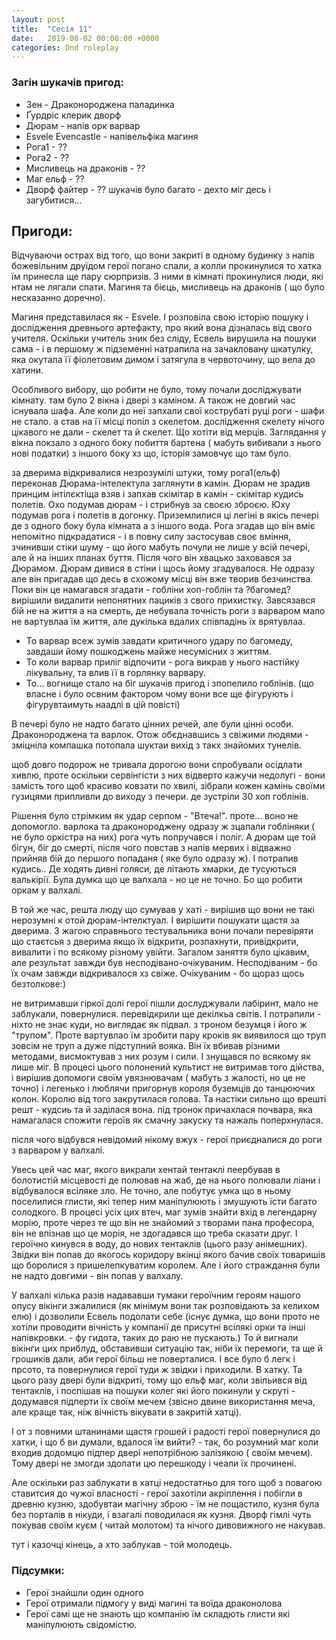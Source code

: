 ```yaml
---
layout: post
title:  "Сесія 11"
date:   2019-08-02 00:00:00 +0000
categories: Dnd roleplay
---
```

### Загін шукачів пригод:
* Зен - Драконороджена паладинка
* Ґурдріс клерик дворф
* Дюрам - напів орк варвар
* Esvele Evencastle - напівельфіка магиня
* Рога1 - ??
* Рога2  - ??
* Мисливець на драконів  - ??
* Маг ельф  - ??
* Дворф файтер  - ??
шукачів було багато - дехто міг десь і загубитися...

## Пригоди:
Відчуваючи острах від того, що вони закриті в одному будинку з напів божевільним друїдом герої погано спали, а колли прокинулися то хатка їм принесла ще пару сюрпризів. З ними в кімнаті прокинулися люди, які нтам не лягали спати. Магиня та бієць, мисливець на драконів ( що було несказанно доречно).

Магиня представилася як - Esvele. І розповіла свою історію пошуку і дослідження древнього артефакту, про який вона дізналась від свого учителя. Оскільки учитель зник без сліду, Есвель вирушила на пошуки сама - і в першому ж підземенні натрапила на зачакловану шкатулку, яка окутала її фіолетовим димом і затягула в червоточину, що вела до хатини.

Особливого вибору, що робити не було, тому почали досліджувати кімнату. там було 2 вікна і двері з каміном. А також не довгий час існувала шафа.
Але коли до неї запхали свої кострубаті руці роги - шафи не стало. а став на її місці попіл з скелетом. дослідження скелету нічого цікавого не дали - скелет та й скелет. Що хотіти від мерців. Заглядання у вікна покзало з одного боку побиття бартена ( мабуть вибивали з нього нові податки) з іншого боку хз що, історія замовчує що там було.

за дверима відкривалися незрозумілі штуки, тому рога1(ельф) переконав Дюрама-інтелектула заглянути в камін. Дюрам не зрадив принцим інтілєктіща взяв і запхав скімітар в камін - скімітар кудись полетів.
Охо подумав дюрам - і стрибнув за своєю зброєю.
Юху подумав рога і полетів в догонку.
Приземлилися ці легіні в якісь печері де з одного боку була кімната а з іншого вода.
Рога згадав що він вміє непомітно підкрадатися - і в повну силу застосував своє вміння, зчинивши стіки шуму - що його мабуть почули не лише у всій печері, але й на інших планах буття. Після чого він хвацько заховався за Дюрамом.
Дюрам дивися в стіни і щось йому згадувалося. Не одразу але він пригадав що десь в схожому місці він вже творив безчинства. Поки він це намагався згадати  - гобліни хоп-гоблін та ?багомед? вирішили видалити непонятних пациків з свого прихистку.
Завсязався бій не на життя а на смерть, де небувала точність роги з варваром мало не вартувлаа їм життя, але дукілька вдалих співпадінь їх врятувлаа.
* То варвар всеж зумів завдати критичного удару по багомеду, завдаши йому пошкоджень майже несумісних з життям. 
* То коли варвар приліг відпочити - рога викрав у нього настійку лікувальну, та влив її в горлянку варвару.
* То... вогнище стало на біг шукачів пригод і зпопелило гоблінів. (що власне і було освним фактором чому вони все ще фігурують і фігурувтаимуть наадлі в цій повісті)

В печері було не надто багато цінних речей, але були цінні особи.
Драконороджена та варлок.
Отож обєднавшись з свіжими людями - зміцніла компашка потопала шуктаи вихід з такх знайомих тунелів.

щоб довго подорож не тривала дорогою вони спробували осідлати хивлю, проте оскільки сервінгісти з них відверто кажучи недолугі - вони замість того щоб красиво ковзати по хвилі, зібрали кожен камінь своїми гузицями припливли до виходу з печери. де зустріли 30 хоп гоблінів.

Рішення було стрімким як удар серпом - "Втеча!". проте... воно не допомогло. варлока та драконороджену одразу ж зцапали гобліняки ( не було оркістра на них) рога чуть попручався і поліг. А дюрам ще той бігун, біг до смерті, після чого повстав з напів мервих і відважно прийняв бій до першого попаданя ( яке було одразу ж). І потрапив кудись.. Де ходять дивні голяси, де літають хмарки, де тусуються валькірії. Була думка що це валхала - но це не точно. Бо що робити оркам у валхалі.

В той же час, решта люду що сумував у хаті - вирішив що вони не такі нерозумні к отой дюрам-інтелктуал. І вирішити пошукати щастя за дверима. З жагою справнього тестувальника вони почали перевіряти що стаєтсья з дверима якщо їх відкрити, розпахнути, привідкрити, вивалити і по всякому різному увійти. Загалом заняття було цікавим, але результат завжди був несподівано-очікуваним. Несподіваним - бо їх очам завжди відкривалося хз свіже. Очікуваним - бо щораз щось безтолкове:)

не витримавши гіркої долі герої пішли дослуджували лабіринт, мало не заблукали, повернулися. перевідкрили ще декілкьа світів. І потрапили - ніхто не знає куди, но виглядає як підвал. з троном безумця і його ж "трупом". Проте вартувлао їм зробити пару кроків як виявилося що труп зовсім не труп а дуже підступний вояка. Він їх вбивав різними методами, висмоктував з них розум і сили. І знущався по всякому як лише міг. В процесі цього полонений культист не витримав того дійства, і вирішив допомоги своїм увязнювачам ( мабуть з жалості, но це не точно) і легенько і люблячи пригорнув короля буземців до танцюючих колон. Королю від того закрутилася голова. Та настіки сильно що врешті решт - кудсиь та й заділася вона.
під тронок причахлася почвара, яка намагалася спожити героїв як смачну закуску  та нажаль поперхнулася.

після чого відбувся невідомий нікому вжух - герої приєдналися до роги з варваром у валхалі.

Увесь цей час маг, якого викрали хентай тентаклі пеербував в болотистій місцевості де полював на жаб, де на нього полювали ліани і відбувалося всіляке зло.
Не точно, але побутує умка що в ньому поселилися глисти, які тепер ним маніпулюють і змушують їсти багато солодкого. В процесі усіх цих втеч, маг зумів знайти вхід в легендарну морію, проте через те що він не знайомий з творами пана професора, він не впізнав що це морія, не здогадався що треба сказати друг. І героїчно кинувся в воду, до нових тентаклів (цього разу анімешних). Звідки він попав до якогось коридору вкінці якого бачив своїх товаришів що боролися з пришелепкуватим королем. Але і його страждання були не надто довгими - він попав у валхалу.

У валхалі кілька разів надававши тумаки героїчним героям нашого опусу вікінги зжалилися (як мінімум вони так розповідають за келихом елю) і дозволили Есвель подолати себе (існує думка, що вони прото не хотіли проводити вічність у компанії де присутні всілякі орки та інші напівкровки. - фу гидота, таких до раю не пускають.) То й вигнали вікінги цих приблуд, обставивши ситуацію так, ніби їх перемоги, та ще й грошиків дали, аби герої більш не поверталися. І все було б легк і прсото, та повернулися герої туди ж звідки і приходили. В хатку. Та цього разу двері були відкриті, тому що ельф маг, коли звільився від тентаклів, і поспішав на пошуки колег які його покинули у скруті - додумався підперти їх своїм мечем (звісно двине використання меча, але краще так, ніж вічність вікувати в закритій хатці).

І от з повними штанинами щастя грошей і радості герої повернулися до хатки, і що б ви думали, вдалося їм вийти? - так, бо розумний маг коли входив додомцю підпер двері непотрібною залізякою ( своїм мечем). Тому двері не змогди здолати цю перешкоду і чеали їх прочинені.

Але оскільки раз заблукати в хатці недостатньо для того щоб з повагою ставитсия до чужої власності - герої захотіли акріплення і побігли в древню кузню, здобувтаи магічну зброю - їм не пощастило, кузня була без порталів в нікуди, і взагалі поводилася як кузня. Дворф гімлі чуть покував своїм куєм ( читай молотом) та нічого дивовижного не накував.

тут і казочці кінець, а хто заблукав - той молодець.


### Підсумки: 
* Герої знайшли один одного
* Герої отримали підмогу у виді магині та воїда драконолова
* Герої самі ще не знають що компанію їм складють глисти які маніпулюють свідомістю.